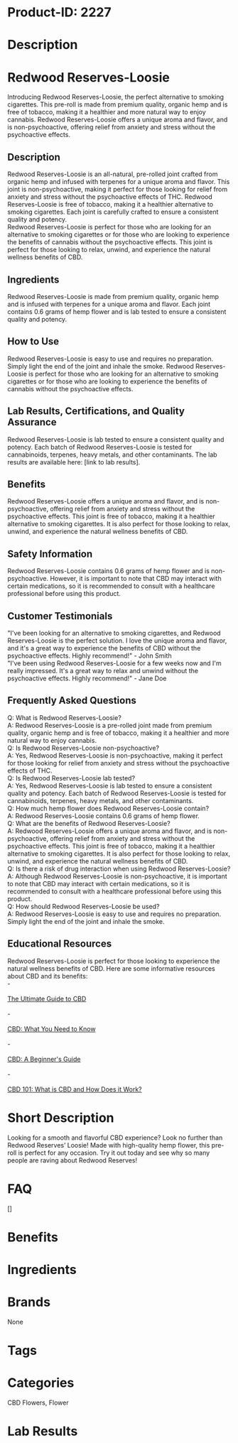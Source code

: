 # Product-ID: 2227

# Description

<h1>Redwood Reserves-Loosie</h1>
<p>Introducing Redwood Reserves-Loosie, the perfect alternative to smoking cigarettes. This pre-roll is made from premium quality, organic hemp and is free of tobacco, making it a healthier and more natural way to enjoy cannabis. Redwood Reserves-Loosie offers a unique aroma and flavor, and is non-psychoactive, offering relief from anxiety and stress without the psychoactive effects.</p>
<h2>Description</h2>
<p>Redwood Reserves-Loosie is an all-natural, pre-rolled joint crafted from organic hemp and infused with terpenes for a unique aroma and flavor. This joint is non-psychoactive, making it perfect for those looking for relief from anxiety and stress without the psychoactive effects of THC. Redwood Reserves-Loosie is free of tobacco, making it a healthier alternative to smoking cigarettes. Each joint is carefully crafted to ensure a consistent quality and potency.<br />
Redwood Reserves-Loosie is perfect for those who are looking for an alternative to smoking cigarettes or for those who are looking to experience the benefits of cannabis without the psychoactive effects. This joint is perfect for those looking to relax, unwind, and experience the natural wellness benefits of CBD.</p>
<h2>Ingredients</h2>
<p>Redwood Reserves-Loosie is made from premium quality, organic hemp and is infused with terpenes for a unique aroma and flavor. Each joint contains 0.6 grams of hemp flower and is lab tested to ensure a consistent quality and potency.</p>
<h2>How to Use</h2>
<p>Redwood Reserves-Loosie is easy to use and requires no preparation. Simply light the end of the joint and inhale the smoke. Redwood Reserves-Loosie is perfect for those who are looking for an alternative to smoking cigarettes or for those who are looking to experience the benefits of cannabis without the psychoactive effects.</p>
<h2>Lab Results, Certifications, and Quality Assurance</h2>
<p>Redwood Reserves-Loosie is lab tested to ensure a consistent quality and potency. Each batch of Redwood Reserves-Loosie is tested for cannabinoids, terpenes, heavy metals, and other contaminants. The lab results are available here: [link to lab results].</p>
<h2>Benefits</h2>
<p>Redwood Reserves-Loosie offers a unique aroma and flavor, and is non-psychoactive, offering relief from anxiety and stress without the psychoactive effects. This joint is free of tobacco, making it a healthier alternative to smoking cigarettes. It is also perfect for those looking to relax, unwind, and experience the natural wellness benefits of CBD.</p>
<h2>Safety Information</h2>
<p>Redwood Reserves-Loosie contains 0.6 grams of hemp flower and is non-psychoactive. However, it is important to note that CBD may interact with certain medications, so it is recommended to consult with a healthcare professional before using this product.</p>
<h2>Customer Testimonials</h2>
<p>"I've been looking for an alternative to smoking cigarettes, and Redwood Reserves-Loosie is the perfect solution. I love the unique aroma and flavor, and it's a great way to experience the benefits of CBD without the psychoactive effects. Highly recommend!" - John Smith<br />
"I've been using Redwood Reserves-Loosie for a few weeks now and I'm really impressed. It's a great way to relax and unwind without the psychoactive effects. Highly recommend!" - Jane Doe</p>
<h2>Frequently Asked Questions</h2>
<p>Q: What is Redwood Reserves-Loosie?<br />
A: Redwood Reserves-Loosie is a pre-rolled joint made from premium quality, organic hemp and is free of tobacco, making it a healthier and more natural way to enjoy cannabis.<br />
Q: Is Redwood Reserves-Loosie non-psychoactive?<br />
A: Yes, Redwood Reserves-Loosie is non-psychoactive, making it perfect for those looking for relief from anxiety and stress without the psychoactive effects of THC.<br />
Q: Is Redwood Reserves-Loosie lab tested?<br />
A: Yes, Redwood Reserves-Loosie is lab tested to ensure a consistent quality and potency. Each batch of Redwood Reserves-Loosie is tested for cannabinoids, terpenes, heavy metals, and other contaminants.<br />
Q: How much hemp flower does Redwood Reserves-Loosie contain?<br />
A: Redwood Reserves-Loosie contains 0.6 grams of hemp flower.<br />
Q: What are the benefits of Redwood Reserves-Loosie?<br />
A: Redwood Reserves-Loosie offers a unique aroma and flavor, and is non-psychoactive, offering relief from anxiety and stress without the psychoactive effects. This joint is free of tobacco, making it a healthier alternative to smoking cigarettes. It is also perfect for those looking to relax, unwind, and experience the natural wellness benefits of CBD.<br />
Q: Is there a risk of drug interaction when using Redwood Reserves-Loosie?<br />
A: Although Redwood Reserves-Loosie is non-psychoactive, it is important to note that CBD may interact with certain medications, so it is recommended to consult with a healthcare professional before using this product.<br />
Q: How should Redwood Reserves-Loosie be used?<br />
A: Redwood Reserves-Loosie is easy to use and requires no preparation. Simply light the end of the joint and inhale the smoke.</p>
<h2>Educational Resources</h2>
<p>Redwood Reserves-Loosie is perfect for those looking to experience the natural wellness benefits of CBD. Here are some informative resources about CBD and its benefits:<br />
-<br />
<a href="https://www.healthline.com/nutrition/cbd-oil-benefits"><br />
The Ultimate Guide to CBD<br />
</a><br />
-<br />
<a href="https://www.webmd.com/pain-management/news/20180824/cbd-what-you-need-to-know"><br />
CBD: What You Need to Know<br />
</a><br />
-<br />
<a href="https://www.cannabisculture.com/content/2019/04/10/cbd-a-beginners-guide/"><br />
CBD: A Beginner's Guide<br />
</a><br />
-<br />
<a href="https://www.cannabisbusinesstimes.com/article/cbd-101-what-is-cbd-and-how-does-it-work/"><br />
CBD 101: What is CBD and How Does it Work?<br />
</a></p>


# Short Description

<p>Looking for a smooth and flavorful CBD experience? Look no further than Redwood Reserves&#8217; Loosie! Made with high-quality hemp flower, this pre-roll is perfect for any occasion. Try it out today and see why so many people are raving about Redwood Reserves!</p>


# FAQ
[]

# Benefits



# Ingredients



# Brands

None

# Tags



# Categories

CBD Flowers, Flower

# Lab Results

